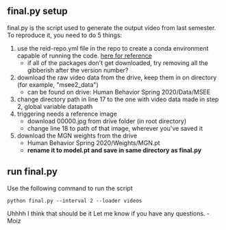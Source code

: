 ## final.py setup
final.py is the script used to generate the output video from last semester.
To reproduce it, you need to do 5 things:
1. use the reid-repo.yml file in the repo to create a conda environment capable of running the code. [here for reference](https://gist.github.com/pratos/e167d4b002f5d888d0726a5b5ddcca57)
   - if all of the packages don't get downloaded, try removing all the gibberish after the version number?
2. download the raw video data from the drive, keep them in on directory (for example, "msee2_data")
   - can be found on drive: Human Behavior Spring 2020/Data/MSEE
3. change directory path in line 17 to the one with video data made in step 2, global variable datapath
4. triggering needs a reference image
   - download 00000.jpg from drive folder (in root directory)
   - change line 18 to path of that image, wherever you've saved it
5. download the MGN weights from the drive
   - Human Behavior Spring 2020/Weights/MGN.pt
   - **rename it to model.pt and save in same directory as final.py** 

## run final.py
Use the following command to run the script

```python final.py --interval 2 --loader videos```

Uhhhh I think that should be it
Let me know if you have any questions. - Moiz
